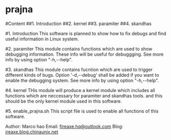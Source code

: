 prajna
================================================

#Content
##1. Introduction
##2. kernel
##3. paramiter
##4. skandhas


#1. Introduction
This software is planned to show how to fix debugs and find useful information in Linux system.

#2. paramiter
This module contains functions which are used to show debugging information. These info will be useful for debuggging.  See more info by using option "-h,--help".

#3. skandhas
This module contains fucntion which are used to trigger different kinds of bugs. Option '-d,--debug' shall be added if you want to enable the debugging system. See more info by using option "-h,--help".

#4. kernel
THis module will produce a kernel module which includes all functions which are neccessary for paramiter and skandhas tools. and this should be the only kernel module used in this software. 

#5. enable_prajna.sh
This script file is used to enable all functions of this software.

Author: Marco hao
Email:  fireaxe.hq@outlook.com
Blog: [ireaxe.blog.chinaunix.net](ireaxe.blog.chinaunix.net)

